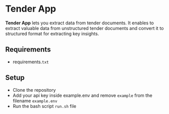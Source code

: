 # Tender App
**Tender App** lets you extract data from tender documents. It enables to extract valuable data from unstructured tender documents and convert it to structured format for extracting key insights.

## Requirements
- requirements.`txt`


## Setup
- Clone the repository
- Add your  api key inside example.env and remove `example` from the filename `example.env` 
- Run  the bash script `run.sh` file